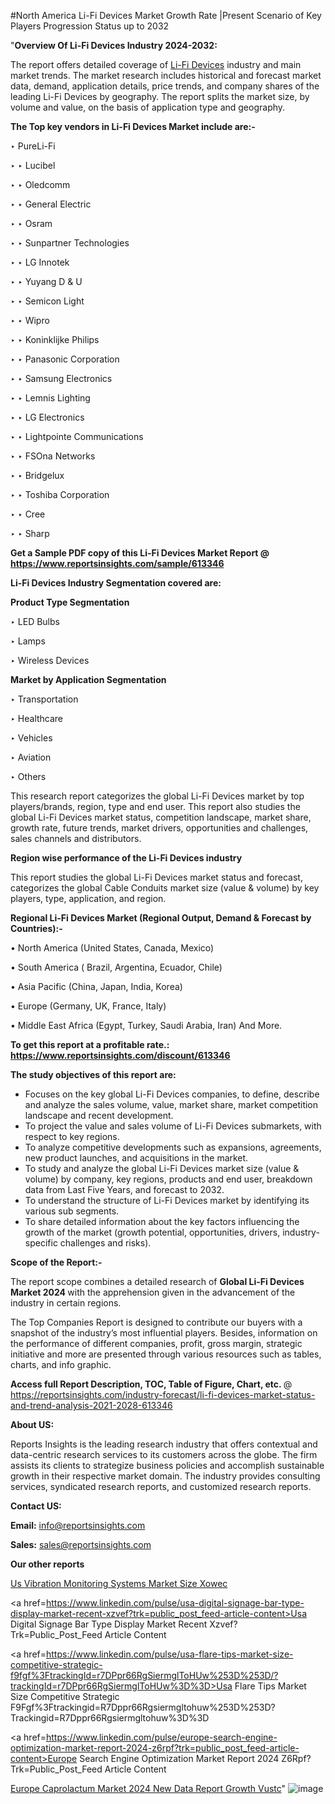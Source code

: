 #North America Li-Fi Devices Market Growth Rate |Present Scenario of Key Players Progression Status up to 2032

"<strong>Overview Of Li-Fi Devices Industry 2024-2032:</strong>

The report offers detailed coverage of <a href=https://www.reportsinsights.com/sample/613346>Li-Fi Devices</a> industry and main market trends. The market research includes historical and forecast market data, demand, application details, price trends, and company shares of the leading Li-Fi Devices by geography. The report splits the market size, by volume and value, on the basis of application type and geography.

<strong>The Top key vendors in Li-Fi Devices Market include are:- </strong>

‣ PureLi-Fi

‣ 
‣ Lucibel

‣ 
‣ Oledcomm

‣ 
‣ General Electric

‣ 
‣ Osram

‣ 
‣ Sunpartner Technologies

‣ 
‣ LG Innotek

‣ 
‣ Yuyang D & U

‣ 
‣ Semicon Light

‣ 
‣ Wipro

‣ 
‣ Koninklijke Philips

‣ 
‣ Panasonic Corporation

‣ 
‣ Samsung Electronics

‣ 
‣ Lemnis Lighting

‣ 
‣ LG Electronics

‣ 
‣ Lightpointe Communications

‣ 
‣ FSOna Networks

‣ 
‣ Bridgelux

‣ 
‣ Toshiba Corporation

‣ 
‣ Cree

‣ 
‣ Sharp

<strong>Get a Sample PDF copy of this Li-Fi Devices Market Report </strong><strong>@ <a href=https://www.reportsinsights.com/sample/613346 style=color:#0000ff;>https://www.reportsinsights.com/sample/613346</a> </strong>

<strong>Li-Fi Devices Industry Segmentation covered are:</strong>

<strong>Product Type Segmentation</strong>

‣    LED Bulbs

‣ Lamps

‣ Wireless Devices

<strong>Market by Application Segmentation</strong>

‣   Transportation

‣ Healthcare

‣ Vehicles

‣ Aviation

‣ Others

This research report categorizes the global Li-Fi Devices market by top players/brands, region, type and end user. This report also studies the global Li-Fi Devices market status, competition landscape, market share, growth rate, future trends, market drivers, opportunities and challenges, sales channels and distributors.

<strong>Region wise performance of the Li-Fi Devices industry</strong><strong> </strong>

This report studies the global Li-Fi Devices market status and forecast, categorizes the global Cable Conduits market size (value &amp; volume) by key players, type, application, and region. 

<strong>Regional Li-Fi Devices Market (Regional Output, Demand &amp; Forecast by Countries):-</strong>

• North America (United States, Canada, Mexico)

• South America ( Brazil, Argentina, Ecuador, Chile)

• Asia Pacific (China, Japan, India, Korea)

• Europe (Germany, UK, France, Italy)

• Middle East Africa (Egypt, Turkey, Saudi Arabia, Iran) And More.

<strong>To get this report at a profitable rate.: <a href=https://www.reportsinsights.com/discount/613346 style=color:#0000ff;>https://www.reportsinsights.com/discount/613346</a></strong>

<strong>The study objectives of this report are:</strong>
<ul>
  <li>Focuses on the key global Li-Fi Devices companies, to define, describe and analyze the sales volume, value, market share, market competition landscape and recent development.</li>
  <li>To project the value and sales volume of Li-Fi Devices submarkets, with respect to key regions.</li>
  <li>To analyze competitive developments such as expansions, agreements, new product launches, and acquisitions in the market.</li>
  <li>To study and analyze the global Li-Fi Devices market size (value &amp; volume) by company, key regions, products and end user, breakdown data from Last Five Years, and forecast to 2032.</li>
  <li>To understand the structure of Li-Fi Devices market by identifying its various sub segments.</li>
  <li>To share detailed information about the key factors influencing the growth of the market (growth potential, opportunities, drivers, industry-specific challenges and risks).</li>
</ul>
<strong>Scope of the Report:-</strong><strong> </strong>

The report scope combines a detailed research of <strong>Global Li-Fi Devices Market 2024 </strong>with the apprehension given in the advancement of the industry in certain regions.

The Top Companies Report is designed to contribute our buyers with a snapshot of the industry’s most influential players. Besides, information on the performance of different companies, profit, gross margin, strategic initiative and more are presented through various resources such as tables, charts, and info graphic.

<strong>Access full Report Description, TOC, Table of Figure, Chart, etc. </strong>@   <a href=https://reportsinsights.com/industry-forecast/li-fi-devices-market-status-and-trend-analysis-2021-2028-613346 style=color:#0000ff;>https://reportsinsights.com/industry-forecast/li-fi-devices-market-status-and-trend-analysis-2021-2028-613346</a>

<strong>About US:</strong>

Reports Insights is the leading research industry that offers contextual and data-centric research services to its customers across the globe. The firm assists its clients to strategize business policies and accomplish sustainable growth in their respective market domain. The industry provides consulting services, syndicated research reports, and customized research reports.

<strong>Contact US:</strong>

<p class=""""><b>Email:</b> <a href=mailto:info@reportsinsights.com>info@reportsinsights.com</a></p>
<p class=""""><b>Sales:</b> <a href=mailto:sales@reportsinsights.com>sales@reportsinsights.com</a></p>

<strong>Our other reports</strong>

<a href=https://www.linkedin.com/pulse/us-vibration-monitoring-systems-market-size-xowec/>Us Vibration Monitoring Systems Market Size Xowec</a>

<a href=https://www.linkedin.com/pulse/usa-digital-signage-bar-type-display-market-recent-xzvef?trk=public_post_feed-article-content>Usa Digital Signage Bar Type Display Market Recent Xzvef?Trk=Public_Post_Feed Article Content</a>

<a href=https://www.linkedin.com/pulse/usa-flare-tips-market-size-competitive-strategic-f9fgf%3FtrackingId=r7DPpr66RgSiermglToHUw%253D%253D/?trackingId=r7DPpr66RgSiermglToHUw%3D%3D>Usa Flare Tips Market Size Competitive Strategic F9Fgf%3Ftrackingid=R7Dppr66Rgsiermgltohuw%253D%253D?Trackingid=R7Dppr66Rgsiermgltohuw%3D%3D</a>

<a href=https://www.linkedin.com/pulse/europe-search-engine-optimization-market-report-2024-z6rpf?trk=public_post_feed-article-content>Europe Search Engine Optimization Market Report 2024 Z6Rpf?Trk=Public_Post_Feed Article Content</a>

<a href=https://www.linkedin.com/pulse/europe-caprolactum-market-2024-new-data-report-growth-vustc/>Europe Caprolactum Market 2024 New Data Report Growth Vustc</a>"
![image](https://github.com/aanak123/RIMarketer1/assets/158471119/d45aab91-8206-46ea-a5cd-9a5492c28910)
